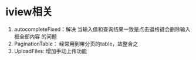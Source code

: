 # iview相关

1. autocompleteFixed：解决 当输入值和查询结果一致是点击退格键会删除输入框全部内容 的问题
2. PaginationTable： 经常用到带分页的table，故整合之
3. UploadFiles: 增加手动上传功能
